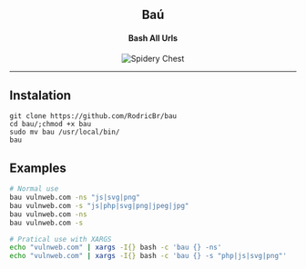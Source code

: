 <h2 align="center">Baú</h2>

<h4 align="center"><strong>Bash All Urls</strong></h4>

<p align="center">
  <img border="0" draggable="false" src="https://gamehag.com/img/cases/18.png" alt="Spidery Chest">
</p>

<hr>

## Instalation <br>

```console
git clone https://github.com/RodricBr/bau
cd bau/;chmod +x bau
sudo mv bau /usr/local/bin/
bau
```

## Examples <br>

```bash
# Normal use
bau vulnweb.com -ns "js|svg|png"
bau vulnweb.com -s "js|php|svg|png|jpeg|jpg"
bau vulnweb.com -ns
bau vulnweb.com -s
```

```bash
# Pratical use with XARGS
echo "vulnweb.com" | xargs -I{} bash -c 'bau {} -ns'
echo "vulnweb.com" | xargs -I{} bash -c 'bau {} -s "php|js|svg|png"'
```


